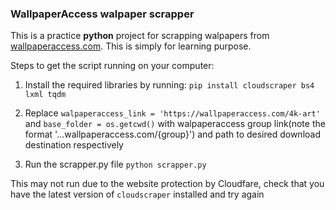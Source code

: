 ### **WallpaperAccess walpaper scrapper**

This is a practice **python** project for scrapping walpapers from [wallpaperaccess.com](https://wallpaperaccess.com/ "wallpaperaccess.com"). This is simply for learning purpose.

Steps to get the script running on your computer:
1. Install the required libraries by running:
	`pip install cloudscraper bs4 lxml tqdm`

1. Replace 
	`walpaperaccess_link = 'https://wallpaperaccess.com/4k-art'`
	and
	`base_folder = os.getcwd()`
	with walpaperaccess group link(note the format '...wallpaperaccess.com/{group}')
	and path to desired download destination respectively

1. Run the scrapper.py file
	`python scrapper.py`
	
This may not run due to the website protection by Cloudfare, check that you have the latest version of `cloudscraper` installed and try again
